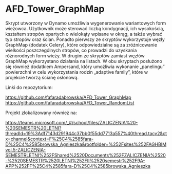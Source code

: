 # AFD_Tower_GraphMap
Skrypt utworzony w Dynamo umożliwia wygenerowanie wariantowych form wieżowca. Użytkownik może sterować liczbą kondygnacji, ich wysokością, kształtem stropów opartych o wielokąty wpisane w okrąg, a także wybrać typ stropów oraz ścian. Ponadto pierwszy ze skryptów wykorzystuje węzły GraphMap (dodatek Celery), które odpowiedzialne są za zróżnicowanie wielkości poszczególnych stropów, co prowadzi do uzyskania różnorodnych form wieży. W drugim ze skryptów zamiast węzłów GraphMap wykorzystano działania na listach. W obu skryptach posłużono się również dodatkiem Ampersand, który umożliwia wykonanie „panelingu” powierzchni w celu wykorzystania rodzin „adaptive family”, które w projekcie tworzą ścianę osłonową.

Linki do repozytorium:

https://github.com/fafaradabrowska/AFD_Tower_GraphMap
https://github.com/fafaradabrowska/AFD_Tower_RandomList

Projekt zlokalizowany również na:

https://teams.microsoft.com/_#/school/files/ZALICZENIA%20-%20SEMESTR%20LETNI?threadId=19%3Adf7143d291944c37bb0f55dd7713a557%40thread.tacv2&ctx=channel&context=F%25C4%2585fara-D%25C4%2585browska_Agnieszka&rootfolder=%252Fsites%252FAGHBIMvol.5-ZALICZENIA-SEMESTRLETNI%252FShared%2520Documents%252FZALICZENIA%2520-%2520SEMESTR%2520LETNI%252FII%2520semestr%252F9A-APP%252FF%25C4%2585fara-D%25C4%2585browska_Agnieszka
